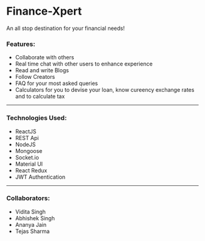 <h1> Finance-Xpert</h1>
<p>An all stop destination for your financial needs!</p>
<h3>Features: </h3>
<ul>
  <li>Collaborate with others</li>
  <li>Real time chat with other users to enhance experience</li>
  <li>Read and write Blogs</li>
  <li>Follow Creators</li>
  <li>FAQ for your most asked queries</li>
  <li>Calculators for you to devise your loan, know cureency exchange rates and to calculate tax </li>
</ul>
<hr>
<h3>Technologies Used:</h3>
<ul>
  <li>ReactJS</li>
  <li>REST Api</li>
  <li>NodeJS</li>
  <li>Mongoose</li>
  <li>Socket.io</li>
  <li>Material UI</li>
  <li>React Redux</li>
  <li>JWT Authentication</li>
</ul>
<hr>
<h3>Collaborators: </h3>
<ul>
  <li>Vidita Singh</li>
  <li>Abhishek Singh</li>
  <li>Ananya Jain</li>
  <li>Tejas Sharma</li>
</ul>

 
 
